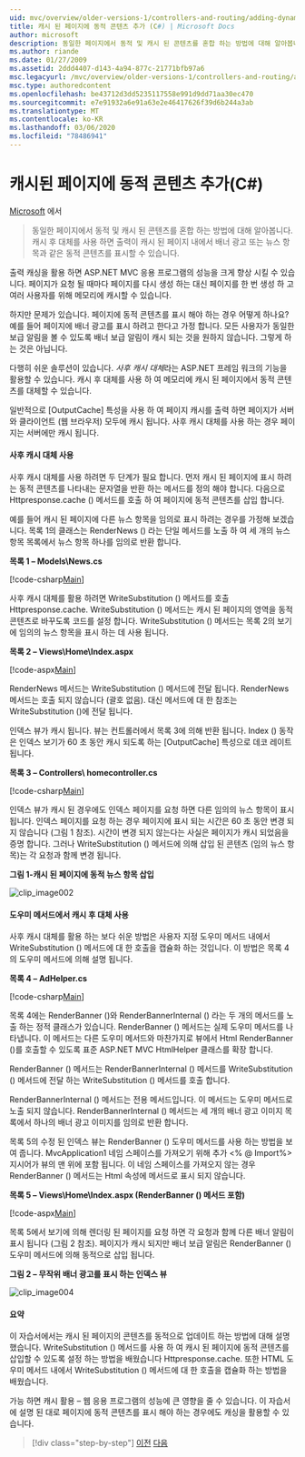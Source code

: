 ```yaml
---
uid: mvc/overview/older-versions-1/controllers-and-routing/adding-dynamic-content-to-a-cached-page-cs
title: 캐시 된 페이지에 동적 콘텐츠 추가 (C#) | Microsoft Docs
author: microsoft
description: 동일한 페이지에서 동적 및 캐시 된 콘텐츠를 혼합 하는 방법에 대해 알아봅니다. 캐시 후 대체를 사용 하 여 배너 광고 o와 같은 동적 콘텐츠를 표시할 수 있습니다.
ms.author: riande
ms.date: 01/27/2009
ms.assetid: 2ddd4407-d143-4a94-877c-21771bfb97a6
msc.legacyurl: /mvc/overview/older-versions-1/controllers-and-routing/adding-dynamic-content-to-a-cached-page-cs
msc.type: authoredcontent
ms.openlocfilehash: be43712d3dd5235117558e991d9dd71aa30ec470
ms.sourcegitcommit: e7e91932a6e91a63e2e46417626f39d6b244a3ab
ms.translationtype: MT
ms.contentlocale: ko-KR
ms.lasthandoff: 03/06/2020
ms.locfileid: "78486941"
---
```

# <a name="adding-dynamic-content-to-a-cached-page-c"></a>캐시된 페이지에 동적 콘텐츠 추가(C#)

[Microsoft](https://github.com/microsoft) 에서

> 동일한 페이지에서 동적 및 캐시 된 콘텐츠를 혼합 하는 방법에 대해 알아봅니다. 캐시 후 대체를 사용 하면 출력이 캐시 된 페이지 내에서 배너 광고 또는 뉴스 항목과 같은 동적 콘텐츠를 표시할 수 있습니다.

출력 캐싱을 활용 하면 ASP.NET MVC 응용 프로그램의 성능을 크게 향상 시킬 수 있습니다. 페이지가 요청 될 때마다 페이지를 다시 생성 하는 대신 페이지를 한 번 생성 하 고 여러 사용자를 위해 메모리에 캐시할 수 있습니다.

하지만 문제가 있습니다. 페이지에 동적 콘텐츠를 표시 해야 하는 경우 어떻게 하나요? 예를 들어 페이지에 배너 광고를 표시 하려고 한다고 가정 합니다. 모든 사용자가 동일한 보급 알림을 볼 수 있도록 배너 보급 알림이 캐시 되는 것을 원하지 않습니다. 그렇게 하는 것은 아닙니다.

다행히 쉬운 솔루션이 있습니다. *사후 캐시 대체*라는 ASP.NET 프레임 워크의 기능을 활용할 수 있습니다. 캐시 후 대체를 사용 하 여 메모리에 캐시 된 페이지에서 동적 콘텐츠를 대체할 수 있습니다.

일반적으로 [OutputCache] 특성을 사용 하 여 페이지 캐시를 출력 하면 페이지가 서버와 클라이언트 (웹 브라우저) 모두에 캐시 됩니다. 사후 캐시 대체를 사용 하는 경우 페이지는 서버에만 캐시 됩니다.

#### <a name="using-post-cache-substitution"></a>사후 캐시 대체 사용

사후 캐시 대체를 사용 하려면 두 단계가 필요 합니다. 먼저 캐시 된 페이지에 표시 하려는 동적 콘텐츠를 나타내는 문자열을 반환 하는 메서드를 정의 해야 합니다. 다음으로 Httpresponse.cache () 메서드를 호출 하 여 페이지에 동적 콘텐츠를 삽입 합니다.

예를 들어 캐시 된 페이지에 다른 뉴스 항목을 임의로 표시 하려는 경우를 가정해 보겠습니다. 목록 1의 클래스는 RenderNews () 라는 단일 메서드를 노출 하 여 세 개의 뉴스 항목 목록에서 뉴스 항목 하나를 임의로 반환 합니다.

**목록 1 – Models\News.cs**

[!code-csharp[Main](adding-dynamic-content-to-a-cached-page-cs/samples/sample1.cs)]

사후 캐시 대체를 활용 하려면 WriteSubstitution () 메서드를 호출 Httpresponse.cache. WriteSubstitution () 메서드는 캐시 된 페이지의 영역을 동적 콘텐츠로 바꾸도록 코드를 설정 합니다. WriteSubstitution () 메서드는 목록 2의 보기에 임의의 뉴스 항목을 표시 하는 데 사용 됩니다.

**목록 2 – Views\Home\Index.aspx**

[!code-aspx[Main](adding-dynamic-content-to-a-cached-page-cs/samples/sample2.aspx)]

RenderNews 메서드는 WriteSubstitution () 메서드에 전달 됩니다. RenderNews 메서드는 호출 되지 않습니다 (괄호 없음). 대신 메서드에 대 한 참조는 WriteSubstitution ()에 전달 됩니다.

인덱스 뷰가 캐시 됩니다. 뷰는 컨트롤러에서 목록 3에 의해 반환 됩니다. Index () 동작은 인덱스 보기가 60 초 동안 캐시 되도록 하는 [OutputCache] 특성으로 데코 레이트 됩니다.

**목록 3 – Controllers\ homecontroller.cs**

[!code-csharp[Main](adding-dynamic-content-to-a-cached-page-cs/samples/sample3.cs)]

인덱스 뷰가 캐시 된 경우에도 인덱스 페이지를 요청 하면 다른 임의의 뉴스 항목이 표시 됩니다. 인덱스 페이지를 요청 하는 경우 페이지에 표시 되는 시간은 60 초 동안 변경 되지 않습니다 (그림 1 참조). 시간이 변경 되지 않는다는 사실은 페이지가 캐시 되었음을 증명 합니다. 그러나 WriteSubstitution () 메서드에 의해 삽입 된 콘텐츠 (임의 뉴스 항목)는 각 요청과 함께 변경 됩니다.

**그림 1-캐시 된 페이지에 동적 뉴스 항목 삽입**

![clip_image002](adding-dynamic-content-to-a-cached-page-cs/_static/image1.jpg)

#### <a name="using-post-cache-substitution-in-helper-methods"></a>도우미 메서드에서 캐시 후 대체 사용

사후 캐시 대체를 활용 하는 보다 쉬운 방법은 사용자 지정 도우미 메서드 내에서 WriteSubstitution () 메서드에 대 한 호출을 캡슐화 하는 것입니다. 이 방법은 목록 4의 도우미 메서드에 의해 설명 됩니다.

**목록 4 – AdHelper.cs**

[!code-csharp[Main](adding-dynamic-content-to-a-cached-page-cs/samples/sample4.cs)]

목록 4에는 RenderBanner ()와 RenderBannerInternal () 라는 두 개의 메서드를 노출 하는 정적 클래스가 있습니다. RenderBanner () 메서드는 실제 도우미 메서드를 나타냅니다. 이 메서드는 다른 도우미 메서드와 마찬가지로 뷰에서 Html RenderBanner ()를 호출할 수 있도록 표준 ASP.NET MVC HtmlHelper 클래스를 확장 합니다.

RenderBanner () 메서드는 RenderBannerInternal () 메서드를 WriteSubstitution () 메서드에 전달 하는 WriteSubstitution () 메서드를 호출 합니다.

RenderBannerInternal () 메서드는 전용 메서드입니다. 이 메서드는 도우미 메서드로 노출 되지 않습니다. RenderBannerInternal () 메서드는 세 개의 배너 광고 이미지 목록에서 하나의 배너 광고 이미지를 임의로 반환 합니다.

목록 5의 수정 된 인덱스 뷰는 RenderBanner () 도우미 메서드를 사용 하는 방법을 보여 줍니다. MvcApplication1 네임 스페이스를 가져오기 위해 추가 &lt;% @ Import%&gt; 지시어가 뷰의 맨 위에 포함 됩니다. 이 네임 스페이스를 가져오지 않는 경우 RenderBanner () 메서드는 Html 속성에 메서드로 표시 되지 않습니다.

**목록 5 – Views\Home\Index.aspx (RenderBanner () 메서드 포함)**

[!code-aspx[Main](adding-dynamic-content-to-a-cached-page-cs/samples/sample5.aspx)]

목록 5에서 보기에 의해 렌더링 된 페이지를 요청 하면 각 요청과 함께 다른 배너 알림이 표시 됩니다 (그림 2 참조). 페이지가 캐시 되지만 배너 보급 알림은 RenderBanner () 도우미 메서드에 의해 동적으로 삽입 됩니다.

**그림 2 – 무작위 배너 광고를 표시 하는 인덱스 뷰**

![clip_image004](adding-dynamic-content-to-a-cached-page-cs/_static/image2.jpg)

#### <a name="summary"></a>요약

이 자습서에서는 캐시 된 페이지의 콘텐츠를 동적으로 업데이트 하는 방법에 대해 설명 했습니다. WriteSubstitution () 메서드를 사용 하 여 캐시 된 페이지에 동적 콘텐츠를 삽입할 수 있도록 설정 하는 방법을 배웠습니다 Httpresponse.cache. 또한 HTML 도우미 메서드 내에서 WriteSubstitution () 메서드에 대 한 호출을 캡슐화 하는 방법을 배웠습니다.

가능 하면 캐시 활용 – 웹 응용 프로그램의 성능에 큰 영향을 줄 수 있습니다. 이 자습서에 설명 된 대로 페이지에 동적 콘텐츠를 표시 해야 하는 경우에도 캐싱을 활용할 수 있습니다.

> [!div class="step-by-step"]
> [이전](improving-performance-with-output-caching-cs.md)
> [다음](creating-a-controller-cs.md)
